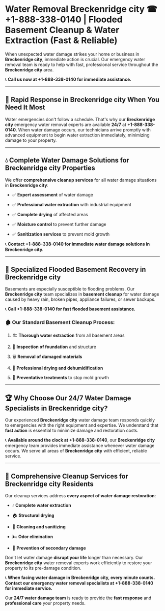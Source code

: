 # Water Removal Breckenridge city ☎ +1-888-338-0140 | Flooded Basement Cleanup & Water Extraction (Fast & Reliable)

When unexpected water damage strikes your home or business in **Breckenridge city**, immediate action is crucial. Our emergency water removal team is ready to help with fast, professional service throughout the **Breckenridge city** area. 

📞 **Call us now at +1-888-338-0140 for immediate assistance.**
---
## 🚀 Rapid Response in Breckenridge city When You Need It Most
Water emergencies don't follow a schedule. That's why our **Breckenridge city** emergency water removal experts are available **24/7** at **+1-888-338-0140**. When water damage occurs, our technicians arrive promptly with advanced equipment to begin water extraction immediately, minimizing damage to your property.
---
## 💧 Complete Water Damage Solutions for Breckenridge city Properties
We offer **comprehensive cleanup services** for all water damage situations in **Breckenridge city**:
- ✅ **Expert assessment** of water damage  
- ✅ **Professional water extraction** with industrial equipment  
- ✅ **Complete drying** of affected areas  
- ✅ **Moisture control** to prevent further damage  
- ✅ **Sanitization services** to prevent mold growth  
📞 **Contact +1-888-338-0140 for immediate water damage solutions in Breckenridge city.**
---
## 🌊 Specialized Flooded Basement Recovery in Breckenridge city
Basements are especially susceptible to flooding problems. Our **Breckenridge city** team specializes in **basement cleanup** for water damage caused by heavy rain, broken pipes, appliance failures, or sewer backups. 
📞 **Call +1-888-338-0140 for fast flooded basement assistance.**
### 🏚️ Our Standard Basement Cleanup Process:
1. 🏗️ **Thorough water extraction** from all basement areas  
2. 🔎 **Inspection of foundation** and structure  
3. 🗑️ **Removal of damaged materials**  
4. 💨 **Professional drying and dehumidification**  
5. 🚫 **Preventative treatments** to stop mold growth  
---
## 🏆 Why Choose Our 24/7 Water Damage Specialists in Breckenridge city?
Our experienced **Breckenridge city** water damage team responds quickly to emergencies with the right equipment and expertise. We understand that **fast action** is essential to minimize damage and restoration costs.
📞 **Available around the clock at +1-888-338-0140**, our **Breckenridge city** emergency team provides immediate assistance whenever water damage occurs. We serve all areas of **Breckenridge city** with efficient, reliable service.
---
## 🧹 Comprehensive Cleanup Services for Breckenridge city Residents
Our cleanup services address **every aspect of water damage restoration**:
- 💧 **Complete water extraction**  
- 🏠 **Structural drying**  
- 🧼 **Cleaning and sanitizing**  
- 🌬️ **Odor elimination**  
- 🚫 **Prevention of secondary damage**  
Don't let water damage **disrupt your life** longer than necessary. Our **Breckenridge city** water removal experts work efficiently to restore your property to its pre-damage condition.
📞 **When facing water damage in Breckenridge city, every minute counts. Contact our emergency water removal specialists at +1-888-338-0140 for immediate service.**
Our **24/7 water damage team** is ready to provide the **fast response** and **professional care** your property needs.
